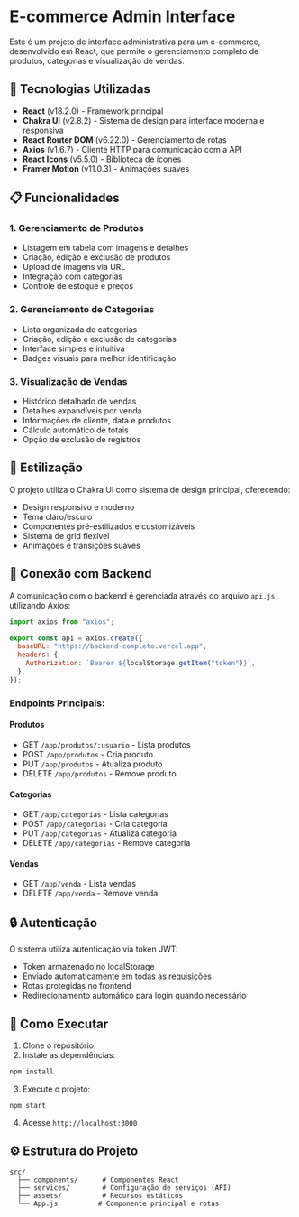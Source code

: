 # E-commerce Admin Interface

Este é um projeto de interface administrativa para um e-commerce, desenvolvido em React, que permite o gerenciamento completo de produtos, categorias e visualização de vendas.

## 🚀 Tecnologias Utilizadas

- **React** (v18.2.0) - Framework principal
- **Chakra UI** (v2.8.2) - Sistema de design para interface moderna e responsiva
- **React Router DOM** (v6.22.0) - Gerenciamento de rotas
- **Axios** (v1.6.7) - Cliente HTTP para comunicação com a API
- **React Icons** (v5.5.0) - Biblioteca de ícones
- **Framer Motion** (v11.0.3) - Animações suaves

## 📋 Funcionalidades

### 1. Gerenciamento de Produtos

- Listagem em tabela com imagens e detalhes
- Criação, edição e exclusão de produtos
- Upload de imagens via URL
- Integração com categorias
- Controle de estoque e preços

### 2. Gerenciamento de Categorias

- Lista organizada de categorias
- Criação, edição e exclusão de categorias
- Interface simples e intuitiva
- Badges visuais para melhor identificação

### 3. Visualização de Vendas

- Histórico detalhado de vendas
- Detalhes expandíveis por venda
- Informações de cliente, data e produtos
- Cálculo automático de totais
- Opção de exclusão de registros

## 🎨 Estilização

O projeto utiliza o Chakra UI como sistema de design principal, oferecendo:

- Design responsivo e moderno
- Tema claro/escuro
- Componentes pré-estilizados e customizáveis
- Sistema de grid flexível
- Animações e transições suaves

## 🔌 Conexão com Backend

A comunicação com o backend é gerenciada através do arquivo `api.js`, utilizando Axios:

```javascript
import axios from "axios";

export const api = axios.create({
  baseURL: "https://backend-completo.vercel.app",
  headers: {
    Authorization: `Bearer ${localStorage.getItem("token")}`,
  },
});
```

### Endpoints Principais:

#### Produtos

- GET `/app/produtos/:usuario` - Lista produtos
- POST `/app/produtos` - Cria produto
- PUT `/app/produtos` - Atualiza produto
- DELETE `/app/produtos` - Remove produto

#### Categorias

- GET `/app/categorias` - Lista categorias
- POST `/app/categorias` - Cria categoria
- PUT `/app/categorias` - Atualiza categoria
- DELETE `/app/categorias` - Remove categoria

#### Vendas

- GET `/app/venda` - Lista vendas
- DELETE `/app/venda` - Remove venda

## 🔒 Autenticação

O sistema utiliza autenticação via token JWT:

- Token armazenado no localStorage
- Enviado automaticamente em todas as requisições
- Rotas protegidas no frontend
- Redirecionamento automático para login quando necessário

## 🚀 Como Executar

1. Clone o repositório
2. Instale as dependências:

```bash
npm install
```

3. Execute o projeto:

```bash
npm start
```

4. Acesse `http://localhost:3000`

## ⚙️ Estrutura do Projeto

```
src/
  ├── components/      # Componentes React
  ├── services/        # Configuração de serviços (API)
  ├── assets/          # Recursos estáticos
  └── App.js          # Componente principal e rotas
```
